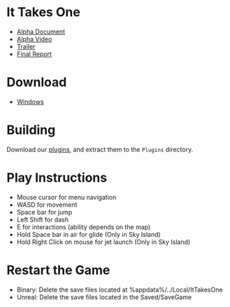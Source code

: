# It Takes One

- [Alpha Document](./Documents/cs354p-alpha.pdf)
- [Alpha Video](https://www.youtube.com/watch?v=RW_Rck_ecGY)
- [Trailer](https://www.youtube.com/watch?v=35o-ncmbmiU)
- [Final Report](./Documents/cs354p-final-report.pdf)

# Download

- [Windows](https://utexas.box.com/s/y9ggg9u1f6un8sbnz70ivsjr02a0rppm)

# Building

Download our [plugins](https://utexas.box.com/s/iwon8l7o1vdmyn2w0rzcv41lg1wy7tfc), and extract them to the `Plugins` directory.

# Play Instructions

- Mouse cursor for menu navigation
- WASD for movement
- Space bar for jump
- Left Shift for dash
- E for interactions (ability depends on the map)
- Hold Space bar in air for glide (Only in Sky Island)
- Hold Right Click on mouse for jet launch (Only in Sky Island)

# Restart the Game

- Binary: Delete the save files located at %appdata%/../Local/ItTakesOne
- Unreal: Delete the save files located in the Saved/SaveGame
